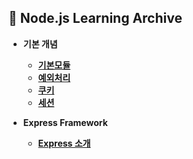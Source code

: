 ##  :ledger: Node.js Learning Archive 
+ **기본 개념**
  + [**기본모듈**](./modules.md)
  + [**예외처리**](./exception.md)
  + [**쿠키**](./cookie.md)
  + [**세션**](./session.md)

+ **Express Framework**
  + [**Express 소개**](./express-start.md)
